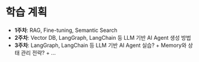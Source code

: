 # 학습 계획

- **1주차**: RAG, Fine-tuning, Semantic Search
- **2주차**: Vector DB, LangGraph, LangChain 등 LLM 기반 AI Agent 생성 방법
- **3주차**: LangGraph, LangChain 등 LLM 기반 AI Agent 실습? + Memory와 상태 관리 전략? + ...
